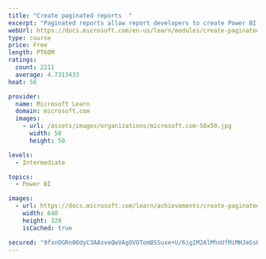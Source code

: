 ```yaml
---
title: "Create paginated reports  "
excerpt: "Paginated reports allow report developers to create Power BI artifacts that have tightly controlled rendering requirements. Paginated reports are ideal for creating sales invoices, receipts, purchase orders, and tabular data. This module will teach you how to create reports, add parameters, and work with tables and charts in paginated reports."
webUrl: https://docs.microsoft.com/en-us/learn/modules/create-paginated-reports-power-bi/
type: course
price: Free
length: PT60M
ratings:
  count: 2211
  average: 4.7313433
heat: 56

provider:
  name: Microsoft Learn
  domain: microsoft.com
  images:
    - url: /assets/images/organizations/microsoft.com-50x50.jpg
      width: 50
      height: 50

levels:
  - Intermediate

topics:
  - Power BI

images:
  - url: https://docs.microsoft.com/learn/achievements/create-paginated-reports-power-bi-social.png
    width: 640
    height: 320
    isCached: true

secured: "9fxnOGRn0OdyC3AAsveQwVAgOVOTomBSSuxe+U/6igIM2AlMhoUfMiMHJmSsHk65aTv2R71L48cNygg7rmPu7zsENOEJO+XuY4vacbsUpUbdFVwMRrwbmJZbqwYBz3H8Xjjb19gFFnybZ+bswtu4sRQsZZK4MyZcff0G14ryZlWsC+lnAwCNQ/4iHmhAqsQ2NzmWMNBWX6w5cVVgoRsUylsGXsq/xOrNenovOPdGiME0IRkaA8aYWslcpNG0Umzo/0Nt1hlI64cWbdDMVdfPUxWLaHzdYBid6DY0k1O3TNSIDYt3PFVSALjDI7U/7Ew9pGMr1AeM3slXqi24CYF56zFB//ctJ1W4ezEANRxfT3REqQFtp5OS2bYXGX9TaHNBum8zUYOHm29kQIj4sSuRquGWLOy7BmmO/yZWhyepFcw=;0ae8Rf3X4Y092sfi9nAUxg=="
---
```


